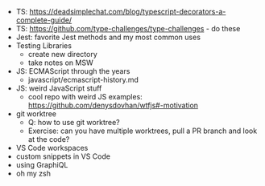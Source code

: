 - TS: https://deadsimplechat.com/blog/typescript-decorators-a-complete-guide/
- TS: https://github.com/type-challenges/type-challenges - do these
- Jest: favorite Jest methods and my most common uses
- Testing Libraries
  - create new directory
  - take notes on MSW
- JS: ECMAScript through the years
  - javascript/ecmascript-history.md
- JS: weird JavaScript stuff
  - cool repo with weird JS examples: https://github.com/denysdovhan/wtfjs#-motivation 
- git worktree
  - Q: how to use git worktree?
  - Exercise: can you have multiple worktrees, pull a PR branch and look at the code?
- VS Code workspaces
- custom snippets in VS Code
- using GraphiQL
- oh my zsh